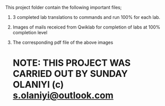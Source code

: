 This project folder contain the following important files;

1. 3 completed lab translations to commands and run 100% for each lab.
   
2. Images of mails receiced from Qwiklab for completion of labs at 100% completion level
   
3. The corresponding pdf file of the above images
   
   # NOTE: THIS PROJECT WAS CARRIED OUT BY SUNDAY OLANIYI (c) s.olaniyi@outlook.com
